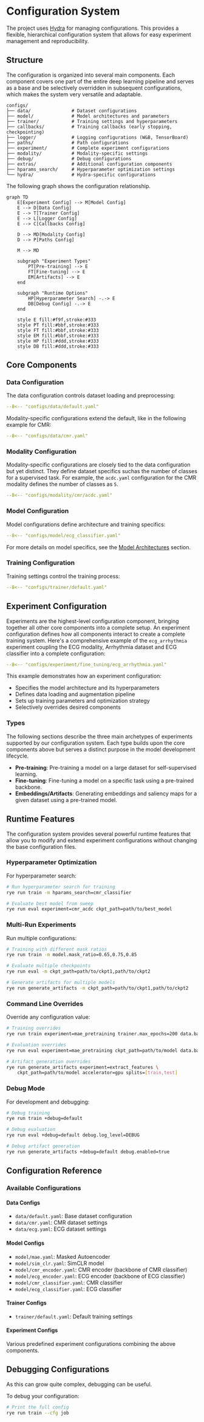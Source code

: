 # Configuration System

The project uses [Hydra](https://hydra.cc/) for managing configurations. This provides a flexible, hierarchical configuration system that allows for easy experiment management and reproducibility.

## Structure

The configuration is organized into several main components. Each component covers one part of the entire deep learning pipeline and serves as a base and be selectively overridden in subsequent configurations, which makes the system very versatile and adaptable.

```text
configs/
├── data/               # Dataset configurations
├── model/              # Model architectures and parameters
├── trainer/            # Training settings and hyperparameters
├── callbacks/          # Training callbacks (early stopping, checkpointing)
├── logger/             # Logging configurations (W&B, TensorBoard)
├── paths/              # Path configurations
├── experiment/         # Complete experiment configurations
├── modality/           # Modality-specific settings
├── debug/              # Debug configurations
├── extras/             # Additional configuration components
├── hparams_search/     # Hyperparameter optimization settings
└── hydra/              # Hydra-specific configurations 
```

The following graph shows the configuration relationship.

```mermaid
graph TD
    E[Experiment Config] --> M[Model Config]
    E --> D[Data Config]
    E --> T[Trainer Config]
    E --> L[Logger Config]
    E --> C[Callbacks Config]
    
    D --> MD[Modality Config]
    D --> P[Paths Config]
    
    M --> MD
    
    subgraph "Experiment Types"
        PT[Pre-training] --> E
        FT[Fine-tuning] --> E
        EM[Artifacts] --> E
    end
    
    subgraph "Runtime Options"
        HP[Hyperparameter Search] -.-> E
        DB[Debug Config] -.-> E
    end
    
    style E fill:#f9f,stroke:#333
    style PT fill:#bbf,stroke:#333
    style FT fill:#bbf,stroke:#333
    style EM fill:#bbf,stroke:#333
    style HP fill:#ddd,stroke:#333
    style DB fill:#ddd,stroke:#333
```

## Core Components

### Data Configuration

The data configuration controls dataset loading and preprocessing:

```yaml
--8<-- "configs/data/default.yaml"
```

Modality-specific configurations extend the default, like in the following example for CMR:

```yaml
--8<-- "configs/data/cmr.yaml"
```

### Modality Configuration

Modality-specific configurations are closely tied to the data configuration but yet distinct. They define dataset specifics suchas the number of classes for a supervised task. For example, the `acdc.yaml` configuration for the CMR modality defines the number of classes as `5`.

```yaml
--8<-- "configs/modality/cmr/acdc.yaml"
```

### Model Configuration

Model configurations define architecture and training specifics:

```yaml
--8<-- "configs/model/ecg_classifier.yaml"
```

For more details on model specifics, see the [Model Architectures](../models/architectures.md) section.

### Training Configuration

Training settings control the training process:

```yaml
--8<-- "configs/trainer/default.yaml"
```

## Experiment Configuration

Experiments are the highest-level configuration component, bringing together all other core components into a complete setup. An experiment configuration defines how all components interact to create a complete training system. Here's a comprehensive example of the `ecg_arrhythmia` experiment coupling the ECG modality, Arrhythmia dataset and ECG classifier into a complete configuration:

```yaml
--8<-- "configs/experiment/fine_tuning/ecg_arrhythmia.yaml"
```

This example demonstrates how an experiment configuration:

- Specifies the model architecture and its hyperparameters
- Defines data loading and augmentation pipeline
- Sets up training parameters and optimization strategy
- Selectively overrides desired components

### Types

The following sections describe the three main archetypes of experiments supported by our configuration system. Each type builds upon the core components above but serves a distinct purpose in the model development lifecycle.

- **Pre-training**: Pre-training a model on a large dataset for self-supervised learning.
- **Fine-tuning**: Fine-tuning a model on a specific task using a pre-trained backbone.
- **Embeddings/Artifacts**: Generating embeddings and saliency maps for a given dataset using a pre-trained model.


## Runtime Features

The configuration system provides several powerful runtime features that allow you to modify and extend experiment configurations without changing the base configuration files.

### Hyperparameter Optimization

For hyperparameter search:

```bash
# Run hyperparameter search for training
rye run train -m hparams_search=cmr_classifier

# Evaluate best model from sweep
rye run eval experiment=cmr_acdc ckpt_path=path/to/best_model
```

### Multi-Run Experiments

Run multiple configurations:

```bash
# Training with different mask ratios
rye run train -m model.mask_ratio=0.65,0.75,0.85

# Evaluate multiple checkpoints
rye run eval -m ckpt_path=path/to/ckpt1,path/to/ckpt2

# Generate artifacts for multiple models
rye run generate_artifacts -m ckpt_path=path/to/ckpt1,path/to/ckpt2
```

### Command Line Overrides

Override any configuration value:

```bash
# Training overrides
rye run train experiment=mae_pretraining trainer.max_epochs=200 data.batch_size=32

# Evaluation overrides
rye run eval experiment=mae_pretraining ckpt_path=path/to/model data.batch_size=64

# Artifact generation overrides
rye run generate_artifacts experiment=extract_features \
    ckpt_path=path/to/model accelerator=gpu splits=[train,test]
```

### Debug Mode

For development and debugging:

```bash
# Debug training
rye run train +debug=default

# Debug evaluation
rye run eval +debug=default debug.log_level=DEBUG

# Debug artifact generation
rye run generate_artifacts +debug=default debug.enabled=true
```

## Configuration Reference

### Available Configurations

#### Data Configs
- `data/default.yaml`: Base dataset configuration
- `data/cmr.yaml`: CMR dataset settings
- `data/ecg.yaml`: ECG dataset settings

#### Model Configs
- `model/mae.yaml`: Masked Autoencoder
- `model/sim_clr.yaml`: SimCLR model
- `model/cmr_encoder.yaml`: CMR encoder (backbone of CMR classifier)
- `model/ecg_encoder.yaml`: ECG encoder (backbone of ECG classifier)
- `model/cmr_classifier.yaml`: CMR classifier
- `model/ecg_classifier.yaml`: ECG classifier

#### Trainer Configs
- `trainer/default.yaml`: Default training settings

#### Experiment Configs
Various predefined experiment configurations combining the above components.

## Debugging Configurations

As this can grow quite complex, debugging can be useful.

To debug your configuration:

```bash
# Print the full config
rye run train --cfg job
```